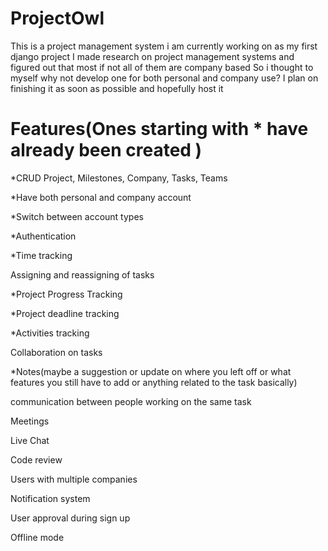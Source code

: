 # ProjectOwl

This is a project management system i am currently working on as my first django project
I made research on project management systems and figured out that most if not all of them are company based
So i thought to myself why not develop one for both personal and company use?
I plan on finishing it as soon as possible and hopefully host it

# Features(Ones starting with * have already been created )

*CRUD Project, Milestones, Company, Tasks, Teams

*Have both personal and company account

*Switch between account types

*Authentication

*Time tracking

Assigning and reassigning of tasks

*Project Progress Tracking

*Project deadline tracking

*Activities tracking

Collaboration on tasks

*Notes(maybe a suggestion or update on where you left off or what features you still have to add or anything related to the task basically)

communication between people working on the same task

Meetings

Live Chat

Code review

Users with multiple companies

Notification system

User approval during sign up

Offline mode


